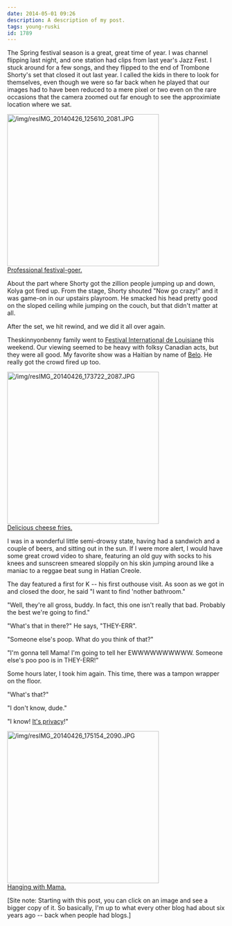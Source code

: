 ```yaml
---
date: 2014-05-01 09:26
description: A description of my post.
tags: young-ruski
id: 1789
---
```

The Spring festival season is a great, great time of year.  I was channel flipping last night, and one station had clips from last year's Jazz Fest.  I stuck around for a few songs, and they flipped to the end of Trombone Shorty's set that closed it out last year.  I called the kids in there to look for themselves, even though we were so far back when he played that our images had to have been reduced to a mere pixel or two even on the rare occasions that the camera zoomed out far enough to see the approximiate location where we sat.
<!--more-->
<a class="lightview alignright" href="/img/resIMG_20140426_125610_2081.JPG" data-lightview-caption="Professional festival-goer." data-lightview-group="group1"><img src="/img/resIMG_20140426_125610_2081.JPG" alt="/img/resIMG_20140426_125610_2081.JPG" width="350px"><br><span class="caption alignleft">Professional festival-goer.</span></a>

About the part where Shorty got the zillion people jumping up and down, Kolya got fired up.  From the stage, Shorty shouted "Now go crazy!" and it was game-on in our upstairs playroom.  He smacked his head pretty good on the sloped ceiling while jumping on the couch, but that didn't matter at all.  

After the set, we hit rewind, and we did it all over again.

Theskinnyonbenny family went to <a href="https://www.festivalinternational.com/site.php" target="_blank">Festival International de Louisiane</a> this weekend.  Our viewing seemed to be heavy with folksy Canadian acts, but they were all good.  My favorite show was a Haitian by name of <a href="https://www.youtube.com/watch?v=Y-8NVnlIs30" target="_blank">Belo</a>.  He really got the crowd fired up too.  

<a class="lightview alignright" href="/img/resIMG_20140426_173722_2087.JPG" data-lightview-caption="Delicious cheese fries." data-lightview-group="group1"><img src="/img/resIMG_20140426_173722_2087.JPG" alt="/img/resIMG_20140426_173722_2087.JPG" height="350px"><br><span class="caption alignleft">Delicious cheese fries.</span></a>

I was in a wonderful little semi-drowsy state, having had a sandwich and a couple of beers, and sitting out in the sun.  If I were more alert, I would have some great crowd video to share, featuring an old guy with socks to his knees and sunscreen smeared sloppily on his skin jumping around like a maniac to a reggae beat sung in Hatian Creole.

The day featured a first for K -- his first outhouse visit.  As soon as we got in and closed the door, he said "I want to find 'nother bathroom."

"Well, they're all gross, buddy.  In fact, this one isn't really that bad.  Probably the best we're going to find."

"What's that in there?"  He says, "THEY-ERR".

"Someone else's poop.  What do you think of that?"

"I'm gonna tell Mama!  I'm going to tell her EWWWWWWWWWW.  Someone else's poo poo is in THEY-ERR!"

Some hours later, I took him again.  This time, there was a tampon wrapper on the floor.

"What's that?"

"I don't know, dude."

"I know!  <a href="http://theskinnyonbenny.com/blog2/archives/1778">It's privacy</a>!"

<a class="lightview alignright" href="/img/resIMG_20140426_175154_2090.JPG" data-lightview-caption="Hanging with Mama." data-lightview-group="group1"><img src="/img/resIMG_20140426_175154_2090.JPG" alt="/img/resIMG_20140426_175154_2090.JPG" width="350px"><br><span class="caption alignleft">Hanging with Mama.</span></a>

[Site note:  Starting with this post, you can click on an image and see a bigger copy of it.  So basically, I'm up to what every other blog had about six years ago -- back when people had blogs.]

